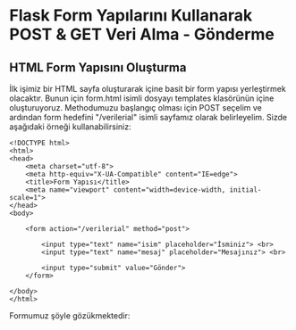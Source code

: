 # Flask Form Yapılarını Kullanarak POST & GET Veri Alma - Gönderme

## HTML Form Yapısını Oluşturma

İlk işimiz bir HTML sayfa oluşturarak içine basit bir form yapısı yerleştirmek olacaktır. Bunun için form.html isimli dosyayı templates klasörünün içine oluşturuyoruz. Methodumuzu başlangıç olması için POST seçelim ve ardından form hedefini "/verilerial" isimli sayfamız olarak belirleyelim. Sizde aşağıdaki örneği kullanabilirsiniz:
```
<!DOCTYPE html>
<html>
<head>
    <meta charset="utf-8">
    <meta http-equiv="X-UA-Compatible" content="IE=edge">
    <title>Form Yapısı</title>
    <meta name="viewport" content="width=device-width, initial-scale=1">
</head>
<body>

    <form action="/verilerial" method="post">

        <input type="text" name="isim" placeholder="İsminiz"> <br>
        <input type="text" name="mesaj" placeholder="Mesajınız"> <br>

        <input type="submit" value="Gönder">
    </form>

</body>
</html>
```

Formumuz şöyle gözükmektedir:



